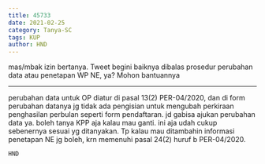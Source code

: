 ```yaml
---
title: 45733
date: 2021-02-25
category: Tanya-SC
tags: KUP
author: HND
---
```


mas/mbak izin bertanya. Tweet begini baiknya dibalas prosedur perubahan data atau penetapan WP NE, ya? Mohon bantuannya

---

perubahan data untuk OP diatur di pasal 13(2) PER-04/2020, dan di form perubahan datanya jg tidak ada pengisian untuk mengubah perkiraan penghasilan perbulan seperti form pendaftaran. jd gabisa ajukan perubahan data ya. boleh tanya KPP aja kalau mau ganti. ini aja udah cukup sebenernya sesuai yg ditanyakan. Tp kalau mau ditambahin informasi penetapan NE jg boleh, krn memenuhi pasal 24(2) huruf b PER-04/2020.

`HND`
